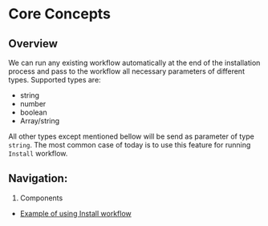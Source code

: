 # Core Concepts
## Overview
We can run any existing workflow automatically at the end of the installation process and pass to the workflow all necessary parameters of different types. Supported types are: 
* string
* number
* boolean
* Array/string

All other types except mentioned bellow will be send as parameter of type `string`. The most common case of today is to use this feature for running `Install` workflow.

## Navigation:
1. Components
- [Example of using Install workflow](../Components/Install%20Workflow.md)